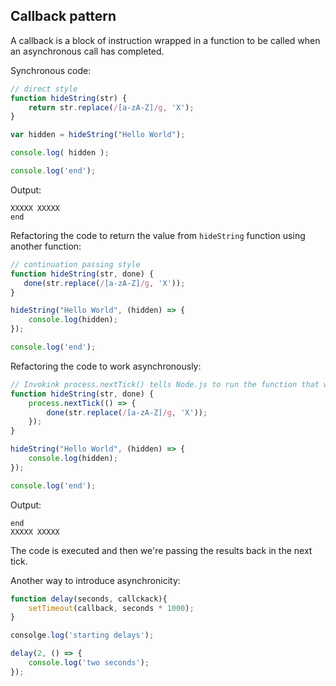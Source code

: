 ## Callback pattern

A callback is a block of instruction wrapped in a function to be called when an asynchronous call has completed.

Synchronous code:
```js
// direct style
function hideString(str) {
    return str.replace(/[a-zA-Z]/g, 'X');
}

var hidden = hideString("Hello World");

console.log( hidden );

console.log('end');
```

Output:

```
XXXXX XXXXX
end
```

Refactoring the code to return the value from `hideString` function using another function:
```js
// continuation passing style
function hideString(str, done) {
   done(str.replace(/[a-zA-Z]/g, 'X'));
}

hideString("Hello World", (hidden) => {
    console.log(hidden);
});

console.log('end');
```
Refactoring the code to  work asynchronously:
```js
// Invokink process.nextTick() tells Node.js to run the function that we send to nextTick on the next loop
function hideString(str, done) {
    process.nextTick(() => {
        done(str.replace(/[a-zA-Z]/g, 'X'));
    });
}

hideString("Hello World", (hidden) => {
    console.log(hidden);
});

console.log('end');
```

Output:

```
end
XXXXX XXXXX
```
The code is executed and then we're passing the results back in the next tick.

Another way to introduce asynchronicity:

```js
function delay(seconds, callckack){
    setTimeout(callback, seconds * 1000);
}

consolge.log('starting delays');

delay(2, () => {
    console.log('two seconds');
});

```